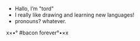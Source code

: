 - Hallo, I’m "tord"
- I really like drawing and learning new languages!
- pronouns? whatever.  

 x×•° #bacon forever°•×x
